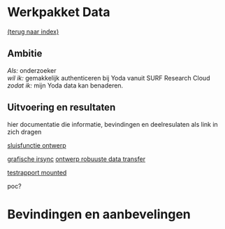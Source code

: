# Werkpakket Data
[(terug naar index)](index.md)

## Ambitie
*Als:* onderzoeker    
*wil ik:* gemakkelijk authenticeren bij Yoda vanuit SURF Research Cloud    
*zodat ik:* mijn Yoda data kan benaderen.   

## Uitvoering en resultaten

hier documentatie die informatie, bevindingen en deelresulaten als
link in zich dragen

[sluisfunctie ontwerp](w3/w3-sluisfunctie-ontwerp.pdf)

[grafische irsync](...)
[ontwerp robuuste data transfer](...)

[testrapport mounted](...)

poc?

# Bevindingen en aanbevelingen


